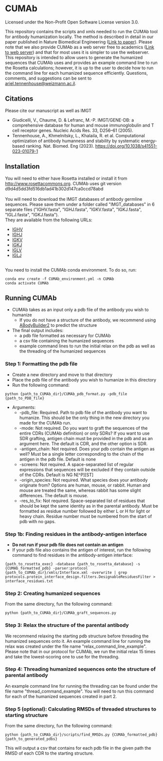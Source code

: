 # CUMAb
Licensed under the Non-Profit Open Software License version 3.0.

This repository contains the scripts and xmls needed to run the CUMAb tool for antibody humanization locally. The method is described in detail in our paper published in Nature Biomedical Engineering ([Link to paper](https://rdcu.be/diKmJ)). Please note that we also provide CUMAb as a web server free to academics ([Link to web server](https://CUMAb.weizmann.ac.il)) and that for most uses it is simpler to use the webserver. This repository is intended to allow users to generate the humanized sequences that CUMAb uses and provides an example command line to run the Rosetta calculations; however, it is up to the user to decide how to run the command line for each humanized sequence efficiently. Questions, comments, and suggestions can be sent to ariel.tennenhouse@weizmann.ac.il. 

## Citations
Please cite our manuscript as well as IMGT 
- Giudicelli, V., Chaume, D. & Lefranc, M.-P. IMGT/GENE-DB: a comprehensive database for human and mouse immunoglobulin and T cell receptor genes. Nucleic Acids Res. 33, D256–61 (2005).
- Tennenhouse, A., Khmelnitsky, L., Khalaila, R. et al. Computational optimization of antibody humanness and stability by systematic energy-based ranking. Nat. Biomed. Eng (2023). https://doi.org/10.1038/s41551-023-01079-1

## Installation
You will need to either have Rosetta installed or install it from http://www.rosettacommons.org. CUMAb uses git version d9d4d5dd3fd516db1ad41b302d147ca0ccd78abd
<br>
<br>You will need to download the IMGT databases of antibody germline sequences. Please save them under a folder called "IMGT_databases" in 6 separate files ("IGHV.fasta", "IGHJ.fasta", "IGKV.fasta", "IGKJ.fasta", "IGLJ.fasta", "IGKJ.fasta"). 
<br>They are available from the following URLs:
  - [IGHV](https://www.imgt.org/genedb/GENElect?query=7.6+IGHV&species=Homo+sapiens)
  - [IGHJ](https://www.imgt.org/genedb/GENElect?query=7.6+IGHJ&species=Homo+sapiens)
  - [IGKV](https://www.imgt.org/genedb/GENElect?query=7.6+IGKV&species=Homo+sapiens)
  - [IGKJ](https://www.imgt.org/genedb/GENElect?query=7.6+IGKJ&species=Homo+sapiens)
  - [IGLV](https://www.imgt.org/genedb/GENElect?query=7.6+IGLV&species=Homo+sapiens)
  - [IGLJ](https://www.imgt.org/genedb/GENElect?query=7.6+IGLJ&species=Homo+sapiens)
<br>
You need to install the CUMAb conda environment. To do so, run:

```
conda env create -f CUMAb_environment.yml -n CUMAb
conda activate CUMAb
```

## Running CUMAb
- CUMAb takes as an input only a pdb file of the antibody you wish to humanize
  - If you do not have a structure of the antibody, we recommend using [ABodyBuilder2](https://opig.stats.ox.ac.uk/webapps/newsabdab/sabpred/abodybuilder2/) to predict the structure
- The final output includes:
  - a pdb file formatted as necessary for CUMAb
  - a csv file containing the humanized sequences
  - example command lines to run the initial relax on the pdb as well as the threading of the humanized sequences

### Step 1: Formatting the pdb file
- Create a new directory and move to that directory
- Place the pdb file of the antibody you wish to humanize in this directory
- Run the following command:
```
python {path_to_CUMAb_dir}/CUMAb_pdb_format.py -pdb_file {path_to_PDB_file}
```
- Arguments:
  - -pdb_file: Required. Path to pdb file of the antibody you want to humanize. This should be the only thing in the new directory you made for the CUMAb run.
  - -mode: Not required. Do you want to graft the sequences of the entire CDRs (CUMAb definition) or only SDRs? If you want to use SDR grafting, antigen chain must be provided in the pdb and as an argument here. The default is CDR, and the other option is SDR.
  - -antigen_chain: Not required. Does your pdb contain the antigen as well? Must be a single letter corresponding to the chain of the antigen in the pdb file. Default is none
  - -screens: Not required. A space-separated list of regular expressions that sequences will be excluded if they contain outside of the CDRs. Default is NG N[^P][ST]
  - -origin_species: Not required. What species does your antibody originate from? Options are human, mouse, or rabbit. Human and mouse are treated the same, whereas rabbit has some slight differences. The default is mouse.
  - -res_to_fix: Not required. Space-separated list of residues that should be kept the same identity as in the parental antibody. Must be formatted as residue number followed by either L or H for light or heavy chain. Residue number must be numbered from the start of pdb with no gaps.

### Step 1b: Finding residues in the antibody-antigen interface
- **Do not run if your pdb file does not contain an antigen**
- If your pdb file also contains the antigen of interest, run the following command to find residues in the antibody-antigen interface:
```
{path_to_rosetta_exec} -database {path_to_rosetta_database} -s {CUMAb_formatted_pdb} -parser:protocol {path_to_CUMAb_dir}/xmls/Interface.xml -overwrite | grep protocols.protein_interface_design.filters.DesignableResiduesFilter > interface_residues.txt 
```
### Step 2: Creating humanized sequences
From the same directory, fun the following command:
```
python {path_to_CUMAb_dir}/CUMAb_graft_sequences.py
```

### Step 3: Relax the structure of the parental antibody
We recommend relaxing the starting pdb structure before threading the humanized sequences onto it. An example command line for running the relax was created under the file name "relax_command_line_example". Please note that in our protocol for CUMAb, we run the initial relax 15 times and take the lowest-scoring one to use for the threading. 

### Step 4: Threading humanized sequences onto the structure of parental antibody
An example command line for running the threading can be found under the file name "thread_command_example". You will need to run this command for each of the humanized sequences created in part 2. 

### Step 5 (optional): Calculating RMSDs of threaded structures to starting structure
From the same directory, fun the following command:
```
python {path_to_CUMAb_dir}/scripts/find_RMSDs.py {CUMAb_formatted_pdb} {path_to_generated_pdbs}
```
This will output a csv that contains for each pdb file in the given path the RMSD of each CDR to the starting structure.
